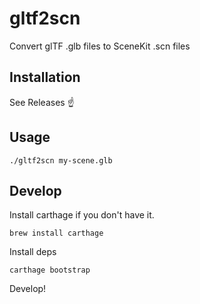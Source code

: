 # gltf2scn
Convert glTF .glb files to SceneKit .scn files

## Installation

See Releases ☝️

## Usage
```
./gltf2scn my-scene.glb
```
## Develop

Install carthage if you don't have it.

```
brew install carthage
```

Install deps

```
carthage bootstrap
```

Develop!
